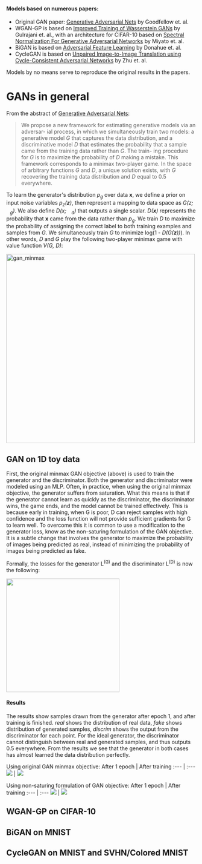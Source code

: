 
#### Models based on numerous papers:
- Original GAN paper: [Generative Adversarial Nets](https://arxiv.org/abs/1406.2661) by Goodfellow et. al.
- WGAN-GP is based on [Improved Training of Wasserstein GANs](https://arxiv.org/abs/1704.00028) by Gulrajani et. al., with an architecture for CIFAR-10 based on [Spectral Normalization For Generative Adversarial Networks](https://arxiv.org/pdf/1802.05957.pdf) by Miyato et. al.
- BiGAN is based on [Adversarial Feature Learning](https://arxiv.org/pdf/1605.09782.pdf) by Donahue et. al.
- CycleGAN is based on [Unpaired Image-to-Image Translation using Cycle-Consistent Adversarial Networks](https://arxiv.org/pdf/1703.10593.pdf) by Zhu et. al.

Models by no means serve to reproduce the original results in the papers.

# GANs in general
From the abstract of [Generative Adversarial Nets](https://arxiv.org/abs/1406.2661):

> We propose a new framework for estimating generative models via an adversar-
ial process, in which we simultaneously train two models: a generative model *G*
that captures the data distribution, and a discriminative model *D* that estimates
the probability that a sample came from the training data rather than *G*. The train-
ing procedure for *G* is to maximize the probability of *D* making a mistake. This
framework corresponds to a minimax two-player game. In the space of arbitrary
functions *G* and *D*, a unique solution exists, with *G* recovering the training data
distribution and *D* equal to 0.5 everywhere.

To learn the generator's distribution *p<sub>g</sub>* over data **x**, we define a prior on input noise variables *p<sub>z</sub>(**z**)*, then represent a mapping to data space as *G(z; <img src="https://i.imgur.com/Z17Vu5N.png" width="10"/><sub>g</sub>)*. We also define *D(x; <img src="https://i.imgur.com/Z17Vu5N.png" width="10"/><sub>d</sub>)* that outputs a single scalar. *D(**x**)* represents the probability that **x** came from the data rather than *p<sub>g</sub>*. We train *D* to maximize the probability of assigning the correct label to both training examples and samples from *G*. We simultaneously train *G* to minimize log(1 - *D(G(**z**))*). In other words, *D* and *G* play the following two-player minimax game with value function *V(G, D)*:

<img src="https://i.imgur.com/luTBzcR.png" alt="gan_minmax" width="500"/>

## GAN on 1D toy data
First, the original minmax GAN objective (above) is used to train the generator and the discriminator. Both the generator and discriminator were modeled using an MLP.
Often, in practice, when using the original minmax objective, the generator suffers from saturation. What this means is that if the generator cannot learn as quickly as the discriminator, the discriminator wins, the game ends, and the model cannot be trained effectively. This is because early in training, when G is poor, D can reject samples with high confidence and the loss function will not provide sufficient gradients for G to learn well. To overcome this it is common to use a modification to the generator loss, know as the non-saturing formulation of the GAN objective. It is a subtle change that involves the generator to maximize the probability of images being predicted as real, instead of minimizing the probability of images being predicted as fake.

Formally, the losses for the generator L<sup>(G)</sup> and the discriminator L<sup>(D)</sup> is now the following:

<img src="https://i.imgur.com/kdmpbXH.png" width="300"/>

#### Results
The results show samples drawn from the generator after epoch 1, and after training is finished. 
*real* shows the distribution of real data, *fake* shows distribution of generated samples, *discrim* shows the output from the discriminator for each point. For the ideal generator, the discriminator cannot distinguish between real and generated samples, and thus outputs 0.5 everywhere. From the results we see that the generator in both cases has almost learned the data distribution perfectly. 

Using original GAN minmax objective:
After 1 epoch | After training 
:--- | :--- 
![](https://i.imgur.com/hSjlgy0.png) | ![](https://i.imgur.com/aQCLQ4f.png)

Using non-saturing formulation of GAN objective:
After 1 epoch | After training 
:--- | :--- 
![](https://i.imgur.com/8GFx7C0.png) | ![](https://i.imgur.com/XWkuqIz.png)



## WGAN-GP on CIFAR-10



## BiGAN on MNIST



## CycleGAN on MNIST and SVHN/Colored MNIST




